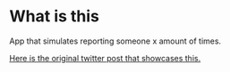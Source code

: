 # What is this

App that simulates reporting someone x amount of times.

[Here is the original twitter post that showcases this.](https://twitter.com/hawolt/status/1623818114608644099)
